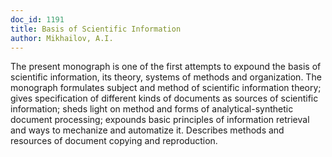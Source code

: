 ```yaml
---
doc_id: 1191
title: Basis of Scientific Information
author: Mikhailov, A.I.
---
```


The present monograph is one of the first attempts to expound the basis of
scientific information, its theory, systems of methods and organization.
The monograph formulates subject and method of scientific information theory;
gives specification of different kinds of documents as sources of scientific
information; sheds light on method and forms of analytical-synthetic
document processing; expounds basic principles of information retrieval and
ways to mechanize and automatize it.
Describes methods and resources of document copying and reproduction.